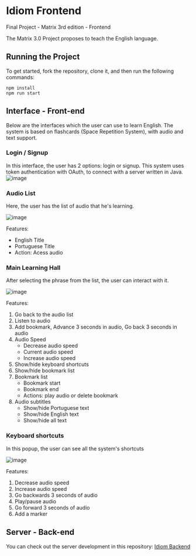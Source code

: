 # Idiom Frontend

Final Project - Matrix 3rd edition - Frontend

The Matrix 3.0 Project proposes to teach the English language.

## Running the Project

To get started, fork the repository, clone it, and then run the following commands:

    npm install
    npm run start

## Interface - Front-end

Below are the interfaces which the user can use to learn English. The system is based on flashcards (Space Repetition System), with audio and text support.

### Login / Signup

In this interface, the user has 2 options: login or signup. This system uses token authentication with OAuth, to connect with a server written in Java.
![image](https://user-images.githubusercontent.com/12193814/84189364-8ce10080-aa6b-11ea-8c97-8db4e099cd99.png)

### Audio List

Here, the user has the list of audio that he's learning.

![image](https://user-images.githubusercontent.com/12193814/84193006-3080df80-aa71-11ea-89ce-d38dd712f164.png)

Features:

- English Title
- Portuguese Title
- Action: Acess audio

### Main Learning Hall

After selecting the phrase from the list, the user can interact with it.

![image](https://user-images.githubusercontent.com/12193814/84192876-ff081400-aa70-11ea-9af4-0beea01a94ec.png)

Features:

1. Go back to the audio list
2. Listen to audio
3. Add bookmark, Advance 3 seconds in audio, Go back 3 seconds in audio
4. Audio Speed
   - Decrease audio speed
   - Current audio speed
   - Increase audio speed
5. Show/hide keyboard shortcuts
6. Show/hide bookmark list
7. Bookmark list
   - Bookmark start
   - Bookmark end
   - Actions: play audio or delete bookmark
8. Audio subtitles
   - Show/hide Portuguese text
   - Show/hide English text
   - Show/hide all text

### Keyboard shortcuts

In this popup, the user can see all the system's shortcuts

![image](https://user-images.githubusercontent.com/12193814/146257581-40c33e90-12c1-4f1d-b352-0c1f2fd93de6.png)

Features:

1. Decrease audio speed
2. Increase audio speed
3. Go backwards 3 seconds of audio
4. Play/pause audio
5. Go forward 3 seconds of audio
6. Add a marker

## Server - Back-end

You can check out the server development in this repository: [Idiom Backend](https://github.com/UnicariocaDev/IdiomaBackend)

